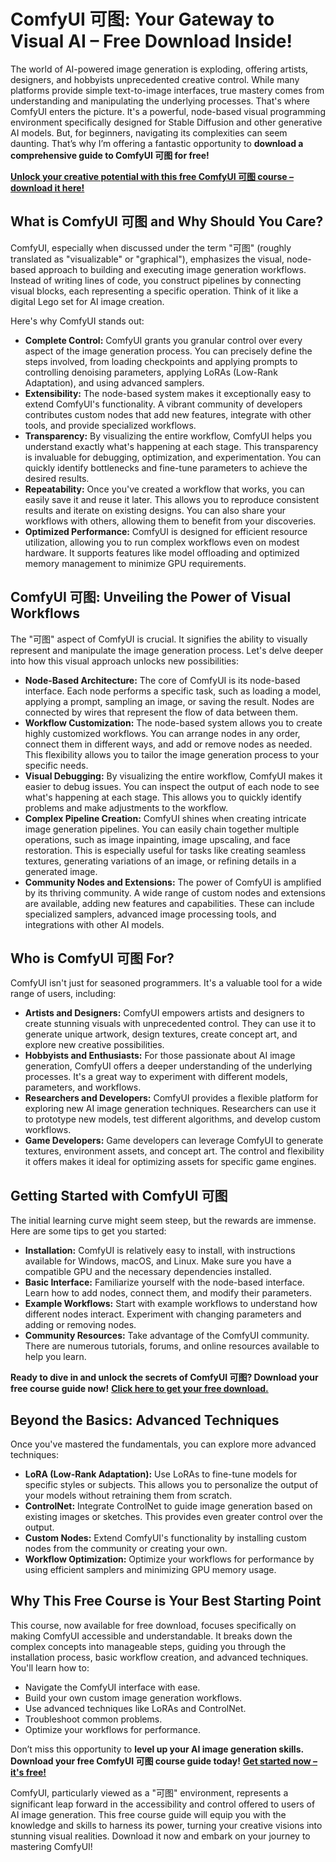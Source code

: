 # ComfyUI 可图: Your Gateway to Visual AI – Free Download Inside!

The world of AI-powered image generation is exploding, offering artists, designers, and hobbyists unprecedented creative control. While many platforms provide simple text-to-image interfaces, true mastery comes from understanding and manipulating the underlying processes. That's where ComfyUI enters the picture. It's a powerful, node-based visual programming environment specifically designed for Stable Diffusion and other generative AI models. But, for beginners, navigating its complexities can seem daunting. That’s why I’m offering a fantastic opportunity to **download a comprehensive guide to ComfyUI 可图 for free!**

[**Unlock your creative potential with this free ComfyUI 可图 course – download it here!**](https://udemywork.com/comfyui-ketu)

## What is ComfyUI 可图 and Why Should You Care?

ComfyUI, especially when discussed under the term "可图" (roughly translated as "visualizable" or "graphical"), emphasizes the visual, node-based approach to building and executing image generation workflows.  Instead of writing lines of code, you construct pipelines by connecting visual blocks, each representing a specific operation. Think of it like a digital Lego set for AI image creation.

Here's why ComfyUI stands out:

*   **Complete Control:**  ComfyUI grants you granular control over every aspect of the image generation process.  You can precisely define the steps involved, from loading checkpoints and applying prompts to controlling denoising parameters, applying LoRAs (Low-Rank Adaptation), and using advanced samplers.
*   **Extensibility:**  The node-based system makes it exceptionally easy to extend ComfyUI's functionality. A vibrant community of developers contributes custom nodes that add new features, integrate with other tools, and provide specialized workflows.
*   **Transparency:**  By visualizing the entire workflow, ComfyUI helps you understand exactly what's happening at each stage. This transparency is invaluable for debugging, optimization, and experimentation. You can quickly identify bottlenecks and fine-tune parameters to achieve the desired results.
*   **Repeatability:**  Once you've created a workflow that works, you can easily save it and reuse it later. This allows you to reproduce consistent results and iterate on existing designs.  You can also share your workflows with others, allowing them to benefit from your discoveries.
*   **Optimized Performance:** ComfyUI is designed for efficient resource utilization, allowing you to run complex workflows even on modest hardware. It supports features like model offloading and optimized memory management to minimize GPU requirements.

## ComfyUI 可图: Unveiling the Power of Visual Workflows

The "可图" aspect of ComfyUI is crucial. It signifies the ability to visually represent and manipulate the image generation process. Let's delve deeper into how this visual approach unlocks new possibilities:

*   **Node-Based Architecture:** The core of ComfyUI is its node-based interface.  Each node performs a specific task, such as loading a model, applying a prompt, sampling an image, or saving the result.  Nodes are connected by wires that represent the flow of data between them.
*   **Workflow Customization:**  The node-based system allows you to create highly customized workflows. You can arrange nodes in any order, connect them in different ways, and add or remove nodes as needed.  This flexibility allows you to tailor the image generation process to your specific needs.
*   **Visual Debugging:**  By visualizing the entire workflow, ComfyUI makes it easier to debug issues. You can inspect the output of each node to see what's happening at each stage.  This allows you to quickly identify problems and make adjustments to the workflow.
*   **Complex Pipeline Creation:** ComfyUI shines when creating intricate image generation pipelines.  You can easily chain together multiple operations, such as image inpainting, image upscaling, and face restoration. This is especially useful for tasks like creating seamless textures, generating variations of an image, or refining details in a generated image.
*   **Community Nodes and Extensions:** The power of ComfyUI is amplified by its thriving community. A wide range of custom nodes and extensions are available, adding new features and capabilities. These can include specialized samplers, advanced image processing tools, and integrations with other AI models.

## Who is ComfyUI 可图 For?

ComfyUI isn't just for seasoned programmers. It's a valuable tool for a wide range of users, including:

*   **Artists and Designers:**  ComfyUI empowers artists and designers to create stunning visuals with unprecedented control.  They can use it to generate unique artwork, design textures, create concept art, and explore new creative possibilities.
*   **Hobbyists and Enthusiasts:**  For those passionate about AI image generation, ComfyUI offers a deeper understanding of the underlying processes.  It's a great way to experiment with different models, parameters, and workflows.
*   **Researchers and Developers:**  ComfyUI provides a flexible platform for exploring new AI image generation techniques. Researchers can use it to prototype new models, test different algorithms, and develop custom workflows.
*   **Game Developers:** Game developers can leverage ComfyUI to generate textures, environment assets, and concept art. The control and flexibility it offers makes it ideal for optimizing assets for specific game engines.

## Getting Started with ComfyUI 可图

The initial learning curve might seem steep, but the rewards are immense. Here are some tips to get you started:

*   **Installation:** ComfyUI is relatively easy to install, with instructions available for Windows, macOS, and Linux.  Make sure you have a compatible GPU and the necessary dependencies installed.
*   **Basic Interface:** Familiarize yourself with the node-based interface. Learn how to add nodes, connect them, and modify their parameters.
*   **Example Workflows:**  Start with example workflows to understand how different nodes interact.  Experiment with changing parameters and adding or removing nodes.
*   **Community Resources:**  Take advantage of the ComfyUI community.  There are numerous tutorials, forums, and online resources available to help you learn.

**Ready to dive in and unlock the secrets of ComfyUI 可图? Download your free course guide now!** [**Click here to get your free download.**](https://udemywork.com/comfyui-ketu)

## Beyond the Basics: Advanced Techniques

Once you've mastered the fundamentals, you can explore more advanced techniques:

*   **LoRA (Low-Rank Adaptation):** Use LoRAs to fine-tune models for specific styles or subjects. This allows you to personalize the output of your models without retraining them from scratch.
*   **ControlNet:**  Integrate ControlNet to guide image generation based on existing images or sketches. This provides even greater control over the output.
*   **Custom Nodes:**  Extend ComfyUI's functionality by installing custom nodes from the community or creating your own.
*   **Workflow Optimization:** Optimize your workflows for performance by using efficient samplers and minimizing GPU memory usage.

## Why This Free Course is Your Best Starting Point

This course, now available for free download, focuses specifically on making ComfyUI accessible and understandable.  It breaks down the complex concepts into manageable steps, guiding you through the installation process, basic workflow creation, and advanced techniques.  You'll learn how to:

*   Navigate the ComfyUI interface with ease.
*   Build your own custom image generation workflows.
*   Use advanced techniques like LoRAs and ControlNet.
*   Troubleshoot common problems.
*   Optimize your workflows for performance.

Don’t miss this opportunity to **level up your AI image generation skills. Download your free ComfyUI 可图 course guide today!** [**Get started now – it's free!**](https://udemywork.com/comfyui-ketu)

ComfyUI, particularly viewed as a "可图" environment, represents a significant leap forward in the accessibility and control offered to users of AI image generation. This free course guide will equip you with the knowledge and skills to harness its power, turning your creative visions into stunning visual realities. Download it now and embark on your journey to mastering ComfyUI!
